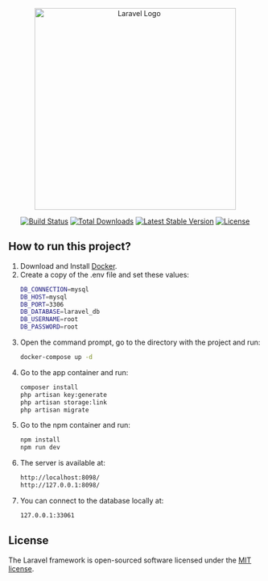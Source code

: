 <p align="center"><a href="https://laravel.com" target="_blank"><img src="https://raw.githubusercontent.com/laravel/art/master/logo-lockup/5%20SVG/2%20CMYK/1%20Full%20Color/laravel-logolockup-cmyk-red.svg" width="400" alt="Laravel Logo"></a></p>

<p align="center">
<a href="https://github.com/laravel/framework/actions"><img src="https://github.com/laravel/framework/workflows/tests/badge.svg" alt="Build Status"></a>
<a href="https://packagist.org/packages/laravel/framework"><img src="https://img.shields.io/packagist/dt/laravel/framework" alt="Total Downloads"></a>
<a href="https://packagist.org/packages/laravel/framework"><img src="https://img.shields.io/packagist/v/laravel/framework" alt="Latest Stable Version"></a>
<a href="https://packagist.org/packages/laravel/framework"><img src="https://img.shields.io/packagist/l/laravel/framework" alt="License"></a>
</p>

## How to run this project?

1. Download and Install [Docker](https://docs.docker.com/engine/install/).
2. Create a copy of the .env file and set these values:
   ```bash
   DB_CONNECTION=mysql
   DB_HOST=mysql
   DB_PORT=3306
   DB_DATABASE=laravel_db
   DB_USERNAME=root
   DB_PASSWORD=root
   ```
3. Open the command prompt, go to the directory with the project and run:
   ```bash
   docker-compose up -d
   ```
4. Go to the app container and run:
   ```bash
   composer install
   php artisan key:generate
   php artisan storage:link
   php artisan migrate
   ```
5. Go to the npm container and run:
   ```bash
   npm install
   npm run dev
   ```
6. The server is available at:
   ```bash
   http://localhost:8098/
   http://127.0.0.1:8098/
   ```
7. You can connect to the database locally at:
   ```bash
   127.0.0.1:33061
   ```

## License

The Laravel framework is open-sourced software licensed under the [MIT license](https://opensource.org/licenses/MIT).
